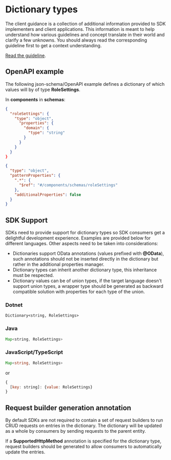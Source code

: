 # Dictionary types

The client guidance is a collection of additional information provided to SDK implementers and client applications. This information is meant to help understand how various guidelines and concept translate in their world and clarify a few unknowns. You should always read the corresponding guideline first to get a context understanding.

[Read the guideline](./index.md).

## OpenAPI example

The following json-schema/OpenAPI example defines a dictionary of which values will by of type **RoleSettings**.

In **components** in  **schemas**:

```json
{
  "roleSettings": {
    "type": "object",
      "properties": {
        "domain": {
          "type": "string"
        }
      }
    }
  }
}
```

```json
{
  "type": "object",
  "patternProperties": {
    ".*": {
      "$ref": "#/components/schemas/roleSettings"
    },
    "additionalProperties": false
  }
}
```

## SDK Support

SDKs need to provide support for dictionary types so SDK consumers get a delightful development experience. Examples are provided below for different languages. Other aspects need to be taken into considerations:

- Dictionaries support OData annotations (values prefixed with **@OData**), such annotations should not be inserted directly in the dictionary but rather in the additional properties manager.
- Dictionary types can inherit another dictionary type, this inheritance must be respected.
- Dictionary values can be of union types, if the target language doesn't support union types, a wrapper type should be generated as backward compatible solution with properties for each type of the union.

### Dotnet

```CSharp
Dictionary<string, RoleSettings>
```

### Java

```Java
Map<string, RoleSettings>
```

### JavaScript/TypeScript

```TypeScript
Map<string, RoleSettings>
```

or

```JavaScript
{
  [key: string]: {value: RoleSettings}
}
```

## Request builder generation annotation

By default SDKs are not required to contain a set of request builders to run CRUD requests on entries in the dictionary. The dictionary will be updated as a whole by consumers by sending requests to the parent entity.

If a **SupportedHttpMethod** annotation is specified for the dictionary type, request builders should be generated to allow consumers to automatically update the entries.
